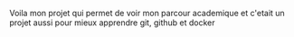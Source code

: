 Voila mon projet qui permet de voir mon parcour academique et c'etait un projet
aussi pour mieux apprendre git, github et docker 
